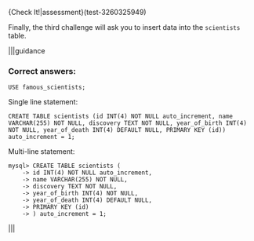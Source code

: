 {Check It!|assessment}(test-3260325949)

Finally, the third challenge will ask you to insert data into the `scientists` table.

|||guidance
### Correct answers:

`USE famous_scientists;`

Single line statement:

```
CREATE TABLE scientists (id INT(4) NOT NULL auto_increment, name VARCHAR(255) NOT NULL, discovery TEXT NOT NULL, year_of_birth INT(4) NOT NULL, year_of_death INT(4) DEFAULT NULL, PRIMARY KEY (id)) auto_increment = 1;
```

Multi-line statement:

```
mysql> CREATE TABLE scientists (
    -> id INT(4) NOT NULL auto_increment, 
    -> name VARCHAR(255) NOT NULL, 
    -> discovery TEXT NOT NULL, 
    -> year_of_birth INT(4) NOT NULL, 
    -> year_of_death INT(4) DEFAULT NULL, 
    -> PRIMARY KEY (id)
    -> ) auto_increment = 1;
```

|||
